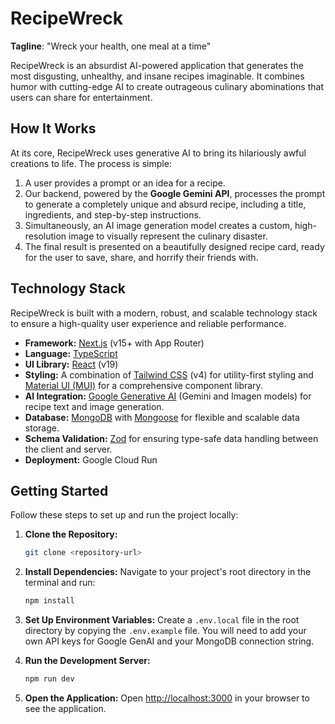 # RecipeWreck

**Tagline**: "Wreck your health, one meal at a time"

RecipeWreck is an absurdist AI-powered application that generates the most disgusting, unhealthy, and insane recipes imaginable. It combines humor with cutting-edge AI to create outrageous culinary abominations that users can share for entertainment.

## How It Works

At its core, RecipeWreck uses generative AI to bring its hilariously awful creations to life. The process is simple:

1.  A user provides a prompt or an idea for a recipe.
2.  Our backend, powered by the **Google Gemini API**, processes the prompt to generate a completely unique and absurd recipe, including a title, ingredients, and step-by-step instructions.
3.  Simultaneously, an AI image generation model creates a custom, high-resolution image to visually represent the culinary disaster.
4.  The final result is presented on a beautifully designed recipe card, ready for the user to save, share, and horrify their friends with.

## Technology Stack

RecipeWreck is built with a modern, robust, and scalable technology stack to ensure a high-quality user experience and reliable performance.

*   **Framework:** [Next.js](https://nextjs.org/) (v15+ with App Router)
*   **Language:** [TypeScript](https://www.typescriptlang.org/)
*   **UI Library:** [React](https://reactjs.org/) (v19)
*   **Styling:** A combination of [Tailwind CSS](https://tailwindcss.com/) (v4) for utility-first styling and [Material UI (MUI)](https://mui.com/) for a comprehensive component library.
*   **AI Integration:** [Google Generative AI](https://ai.google.dev/) (Gemini and Imagen models) for recipe text and image generation.
*   **Database:** [MongoDB](https://www.mongodb.com/) with [Mongoose](https://mongoosejs.com/) for flexible and scalable data storage.
*   **Schema Validation:** [Zod](https://zod.dev/) for ensuring type-safe data handling between the client and server.
*   **Deployment:** Google Cloud Run

## Getting Started

Follow these steps to set up and run the project locally:

1.  **Clone the Repository:**
    ```bash
    git clone <repository-url>
    ```

2.  **Install Dependencies:**
    Navigate to your project's root directory in the terminal and run:
    ```bash
    npm install
    ```

3.  **Set Up Environment Variables:**
    Create a `.env.local` file in the root directory by copying the `.env.example` file. You will need to add your own API keys for Google GenAI and your MongoDB connection string.

4.  **Run the Development Server:**
    ```bash
    npm run dev
    ```

5.  **Open the Application:**
    Open [http://localhost:3000](http://localhost:3000) in your browser to see the application.
